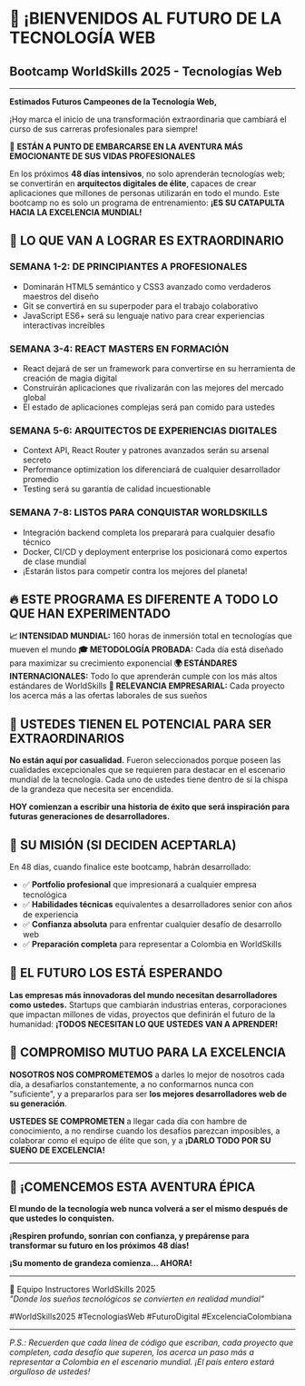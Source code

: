 # 🚀 ¡BIENVENIDOS AL FUTURO DE LA TECNOLOGÍA WEB

## Bootcamp WorldSkills 2025 - Tecnologías Web

---

**Estimados Futuros Campeones de la Tecnología Web,**

¡Hoy marca el inicio de una transformación extraordinaria que cambiará el curso de sus carreras profesionales para siempre!

🎯 **ESTÁN A PUNTO DE EMBARCARSE EN LA AVENTURA MÁS EMOCIONANTE DE SUS VIDAS PROFESIONALES**

En los próximos **48 días intensivos**, no solo aprenderán tecnologías web; se convertirán en **arquitectos digitales de élite**, capaces de crear aplicaciones que millones de personas utilizarán en todo el mundo. Este bootcamp no es solo un programa de entrenamiento: **¡ES SU CATAPULTA HACIA LA EXCELENCIA MUNDIAL!**

## 🌟 LO QUE VAN A LOGRAR ES EXTRAORDINARIO

### SEMANA 1-2: DE PRINCIPIANTES A PROFESIONALES

- Dominarán HTML5 semántico y CSS3 avanzado como verdaderos maestros del diseño
- Git se convertirá en su superpoder para el trabajo colaborativo
- JavaScript ES6+ será su lenguaje nativo para crear experiencias interactivas increíbles

### SEMANA 3-4: REACT MASTERS EN FORMACIÓN

- React dejará de ser un framework para convertirse en su herramienta de creación de magia digital
- Construirán aplicaciones que rivalizarán con las mejores del mercado global
- El estado de aplicaciones complejas será pan comido para ustedes

### SEMANA 5-6: ARQUITECTOS DE EXPERIENCIAS DIGITALES

- Context API, React Router y patrones avanzados serán su arsenal secreto
- Performance optimization los diferenciará de cualquier desarrollador promedio
- Testing será su garantía de calidad incuestionable

### SEMANA 7-8: LISTOS PARA CONQUISTAR WORLDSKILLS

- Integración backend completa los preparará para cualquier desafío técnico
- Docker, CI/CD y deployment enterprise los posicionará como expertos de clase mundial
- ¡Estarán listos para competir contra los mejores del planeta!

## 🔥 ESTE PROGRAMA ES DIFERENTE A TODO LO QUE HAN EXPERIMENTADO

**📈 INTENSIDAD MUNDIAL:** 160 horas de inmersión total en tecnologías que mueven el mundo
**🎓 METODOLOGÍA PROBADA:** Cada día está diseñado para maximizar su crecimiento exponencial
**🌍 ESTÁNDARES INTERNACIONALES:** Todo lo que aprenderán cumple con los más altos estándares de WorldSkills
**💼 RELEVANCIA EMPRESARIAL:** Cada proyecto los acerca más a las ofertas laborales de sus sueños

## 💪 USTEDES TIENEN EL POTENCIAL PARA SER EXTRAORDINARIOS

**No están aquí por casualidad.** Fueron seleccionados porque poseen las cualidades excepcionales que se requieren para destacar en el escenario mundial de la tecnología. Cada uno de ustedes tiene dentro de sí la chispa de la grandeza que necesita ser encendida.

**HOY comienzan a escribir una historia de éxito que será inspiración para futuras generaciones de desarrolladores.**

## 🎯 SU MISIÓN (SI DECIDEN ACEPTARLA)

En 48 días, cuando finalice este bootcamp, habrán desarrollado:

- ✅ **Portfolio profesional** que impresionará a cualquier empresa tecnológica
- ✅ **Habilidades técnicas** equivalentes a desarrolladores senior con años de experiencia
- ✅ **Confianza absoluta** para enfrentar cualquier desafío de desarrollo web
- ✅ **Preparación completa** para representar a Colombia en WorldSkills

## 🚀 EL FUTURO LOS ESTÁ ESPERANDO

**Las empresas más innovadoras del mundo necesitan desarrolladores como ustedes.** Startups que cambiarán industrias enteras, corporaciones que impactan millones de vidas, proyectos que definirán el futuro de la humanidad: **¡TODOS NECESITAN LO QUE USTEDES VAN A APRENDER!**

## 💎 COMPROMISO MUTUO PARA LA EXCELENCIA

**NOSOTROS NOS COMPROMETEMOS** a darles lo mejor de nosotros cada día, a desafiarlos constantemente, a no conformarnos nunca con "suficiente", y a prepararlos para ser **los mejores desarrolladores web de su generación**.

**USTEDES SE COMPROMETEN** a llegar cada día con hambre de conocimiento, a no rendirse cuando los desafíos parezcan imposibles, a colaborar como el equipo de élite que son, y a **¡DARLO TODO POR SU SUEÑO DE EXCELENCIA!**

---

## 🎊 ¡COMENCEMOS ESTA AVENTURA ÉPICA

**El mundo de la tecnología web nunca volverá a ser el mismo después de que ustedes lo conquisten.**

**¡Respiren profundo, sonrían con confianza, y prepárense para transformar su futuro en los próximos 48 días!**

**¡Su momento de grandeza comienza... AHORA!**

---

🌟 Equipo Instructores WorldSkills 2025  
_"Donde los sueños tecnológicos se convierten en realidad mundial"_

\#WorldSkills2025 \#TecnologiasWeb \#FuturoDigital \#ExcelenciaColombiana

---

_P.S.: Recuerden que cada línea de código que escriban, cada proyecto que completen, cada desafío que superen, los acerca un paso más a representar a Colombia en el escenario mundial. ¡El país entero estará orgulloso de ustedes!_
